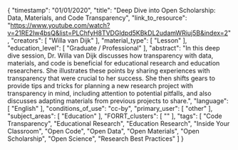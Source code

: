 {
    "timestamp": "01/01/2020",
    "title": "Deep Dive into Open Scholarship: Data, Materials, and Code Transparency",
    "link_to_resource": "https://www.youtube.com/watch?v=21RE2Iw4bsQ&list=PLChfyH8TVDGldpd5KBkDL2udamWRiuj5B&index=2",
    "creators": [
        "Willa van Dijk"
    ],
    "material_type": [
        "Lesson"
    ],
    "education_level": [
        "Graduate / Professional"
    ],
    "abstract": "In this deep dive session, Dr. Willa van Dijk discusses how transparency with data, materials, and code is beneficial for educational research and education researchers. She illustrates these points by sharing experiences with transparency that were crucial to her success. She then shifts gears to provide tips and tricks for planning a new research project with transparency in mind, including attention to potential pitfalls, and also discusses adapting materials from previous projects to share.",
    "language": [
        "English"
    ],
    "conditions_of_use": "cc-by",
    "primary_user": [
        "other"
    ],
    "subject_areas": [
        "Education"
    ],
    "FORRT_clusters": [
        ""
    ],
    "tags": [
        "Code Transparency",
        "Educational Research",
        "Education Research",
        "Inside Your Classroom",
        "Open Code",
        "Open Data",
        "Open Materials",
        "Open Scholarship",
        "Open Science",
        "Research Best Practices"
    ]
}